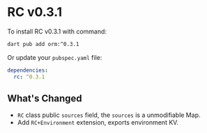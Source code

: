 # RC v0.3.1

To install RC v0.3.1 with command:

```bash
dart pub add orm:^0.3.1
```

Or update your `pubspec.yaml` file:

```yaml
dependencies:
  rc: ^0.3.1
```

## What's Changed

* `RC` class public `sources` field, the `sources` is a unmodifiable Map.
* Add `RC+Environment` extension, exports environment KV.
